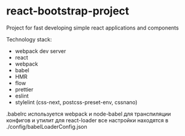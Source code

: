 # react-bootstrap-project

Project for fast developing simple react applications and components

Technology stack:
- webpack dev server
- react
- webpack
- babel
- HMR
- flow
- prettier
- eslint
- stylelint (css-next, postcss-preset-env, cssnano)

.babelrc используется webpack и node-babel для транспиляции конфигов и утилит
для react-loader все настройки находятся в ./config/babelLoaderConfig.json